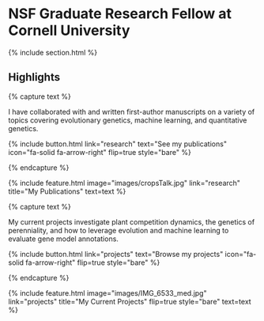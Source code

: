 ---
---

# NSF Graduate Research Fellow at Cornell University



{% include section.html %}

## Highlights

{% capture text %}

I have collaborated with and written first-author manuscripts on a variety of topics covering evolutionary genetics, machine learning, and quantitative genetics.

{%
  include button.html
  link="research"
  text="See my publications"
  icon="fa-solid fa-arrow-right"
  flip=true
  style="bare"
%}

{% endcapture %}

{%
  include feature.html
  image="images/cropsTalk.jpg"
  link="research"
  title="My Publications"
  text=text
%}

{% capture text %}

My current projects investigate plant competition dynamics, the genetics of perenniality, and how to leverage evolution and machine learning to evaluate gene model annotations. 

{%
  include button.html
  link="projects"
  text="Browse my projects"
  icon="fa-solid fa-arrow-right"
  flip=true
  style="bare"
%}

{% endcapture %}

{%
  include feature.html
  image="images/IMG_6533_med.jpg"
  link="projects"
  title="My Current Projects"
  flip=true
  style="bare"
  text=text
%}


